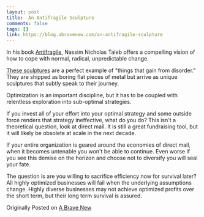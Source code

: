 ```yaml
---
layout: post
title:  An Antifragile Sculpture
comments: false
tags: []
link: https://blog.abravenew.com/an-antifragile-sculpture
---
```

In his book [Antifragile](http://www.amazon.com/Antifragile-Things-That-Disorder-Incerto/dp/0812979680), Nassim Nicholas Taleb offers a compelling vision of how to cope with normal, radical, unpredictable change.

[These sculptures](http://www.fastcodesign.com/3043537/this-sculpture-is-designed-to-be-bent-by-careless-mailmen) are a perfect example of "things that gain from disorder." They are shipped as boring flat pieces of metal but arrive as unique sculptures that subtly speak to their journey.

Optimization is an important discipline, but it has to be coupled with relentless exploration into sub-optimal strategies.

If you invest all of your effort into your optimal strategy and some outside force renders that strategy ineffective, what do you do? This isn't a theoretical question, look at direct mail. It is still a great fundraising tool, but it will likely be obsolete at scale in the next decade.

If your entire organization is geared around the economies of direct mail, when it becomes untenable you won't be able to continue. Even worse if you see this demise on the horizon and choose not to diversify you will seal your fate.

The question is are you willing to sacrifice efficiency now for survival later? All highly optimized businesses will fail when the underlying assumptions change. Highly diverse businesses may not achieve optimized profits over the short term, but their long term survival is assured.

Originally Posted on [A Brave New](https://blog.abravenew.com/an-antifragile-sculpture)